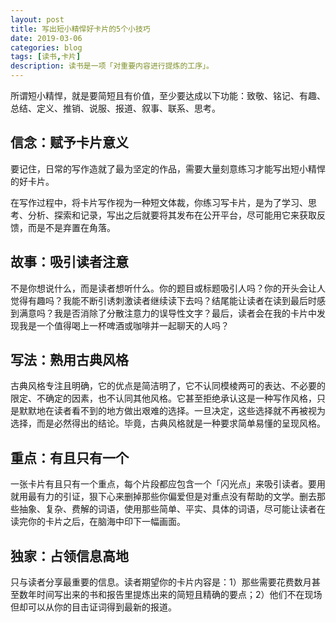 ```yaml
---
layout: post
title: 写出短小精悍好卡片的5个小技巧
date: 2019-03-06
categories: blog
tags: [读书,卡片]
description: 读书是一项「对重要内容进行提炼的工序」。
---
```



所谓短小精悍，就是要简短且有价值，至少要达成以下功能：致敬、铭记、有趣、总结、定义、推销、说服、报道、叙事、联系、思考。

## 信念：赋予卡片意义

要记住，日常的写作造就了最为坚定的作品，需要大量刻意练习才能写出短小精悍的好卡片。

在写作过程中，将卡片写作视为一种短文体裁，你练习写卡片，是为了学习、思考、分析、探索和记录，写出之后就要将其发布在公开平台，尽可能用它来获取反馈，而是不是弃置在角落。

## 故事：吸引读者注意

不是你想说什么，而是读者想听什么。你的题目或标题吸引人吗？你的开头会让人觉得有趣吗？我能不断引诱刺激读者继续读下去吗？结尾能让读者在读到最后时感到满意吗？我是否消除了分散注意力的误导性文字？最后，读者会在我的卡片中发现我是一个值得喝上一杯啤酒或咖啡并一起聊天的人吗？

## 写法：熟用古典风格

古典风格专注且明确，它的优点是简洁明了，它不认同模棱两可的表达、不必要的限定、不确定的因素，也不认同其他风格。它甚至拒绝承认这是一种写作风格，只是默默地在读者看不到的地方做出艰难的选择。一旦决定，这些选择就不再被视为选择，而是必然得出的结论。毕竟，古典风格就是一种要求简单易懂的呈现风格。

## 重点：有且只有一个

一张卡片有且只有一个重点，每个片段都应包含一个「闪光点」来吸引读者。要用就用最有力的引证，狠下心来删掉那些你偏爱但是对重点没有帮助的文学。删去那些抽象、复杂、费解的词语，使用那些简单、平实、具体的词语，尽可能让读者在读完你的卡片之后，在脑海中印下一幅画面。

## 独家：占领信息高地

只与读者分享最重要的信息。读者期望你的卡片内容是：1）那些需要花费数月甚至数年时间写出来的书和报告里提炼出来的简短且精确的要点；2）他们不在现场但却可以从你的目击证词得到最新的报道。